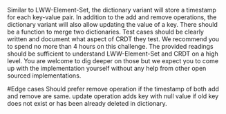 Similar to LWW-Element-Set, the dictionary variant will store a timestamp for each key-value pair. In addition to the add and remove operations, the dictionary variant will also allow updating the value of a key. There should be a function to merge two dictionaries. Test cases should be clearly written and document what aspect of CRDT they test. We recommend you to spend no more than 4 hours on this challenge. The provided readings should be sufficient to understand LWW-Element-Set and CRDT on a high level. You are welcome to dig deeper on those but we expect you to come up with the implementation yourself without any help from other open sourced implementations.

#Edge cases
Should prefer remove operation if the timestamp of both add and remove are same.
update operation adds key with null value if old key does not exist or has been already deleted in dictionary.

 